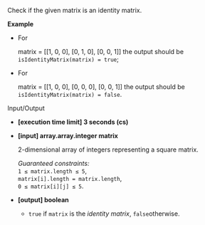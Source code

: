
Check if the given matrix is an  identity matrix.

**Example**

-   For

    matrix = [[1, 0, 0], [0, 1, 0], [0, 0, 1]] 
    the output should be  
    `isIdentityMatrix(matrix) = true`;
    
-   For

    matrix = [[1, 0, 0], [0, 0, 0], [0, 0, 1]] 
    the output should be  
    `isIdentityMatrix(matrix) = false`.
    

Input/Output

-   **[execution time limit] 3 seconds (cs)**
    
-   **[input] array.array.integer matrix**
    
    2-dimensional array of integers representing a square matrix.
    
    _Guaranteed constraints:_  
    `1 ≤ matrix.length ≤ 5`,  
    `matrix[i].length = matrix.length`,  
    `0 ≤ matrix[i][j] ≤ 5`.
    
-   **[output] boolean**
    
    -   `true`  if  `matrix`  is the  _identity matrix_,  `false`otherwise.